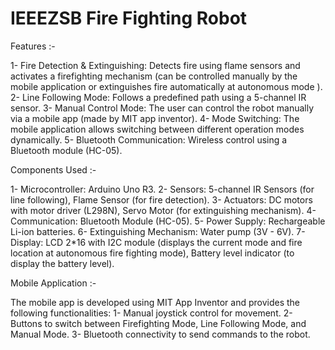 # IEEEZSB Fire Fighting Robot


Features :-

1- Fire Detection & Extinguishing: Detects fire using flame sensors and activates a firefighting mechanism (can be controlled manually by the mobile application or extinguishes fire automatically at autonomous mode ).
2- Line Following Mode: Follows a predefined path using a 5-channel IR sensor.
3- Manual Control Mode: The user can control the robot manually via a mobile app (made by MIT app inventor).
4- Mode Switching: The mobile application allows switching between different operation modes dynamically.
5- Bluetooth Communication: Wireless control using a Bluetooth module (HC-05).   

Components Used :-

1- Microcontroller: Arduino Uno R3.
2- Sensors: 5-channel IR Sensors (for line following), Flame Sensor (for fire detection).
3- Actuators: DC motors with motor driver (L298N), Servo Motor (for extinguishing mechanism).
4- Communication: Bluetooth Module (HC-05).
5- Power Supply: Rechargeable Li-ion batteries.
6- Extinguishing Mechanism: Water pump (3V - 6V).
7- Display: LCD 2*16 with I2C module (displays the current mode and fire location at autonomous fire fighting mode), Battery level indicator (to display the battery level).

Mobile Application :-

The mobile app is developed using MIT App Inventor and provides the following functionalities:
1- Manual joystick control for movement.
2- Buttons to switch between Firefighting Mode, Line Following Mode, and Manual Mode.
3- Bluetooth connectivity to send commands to the robot.

